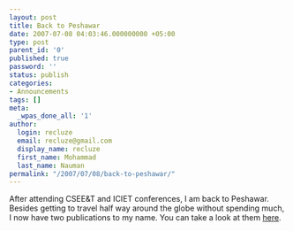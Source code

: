 ```yaml
---
layout: post
title: Back to Peshawar
date: 2007-07-08 04:03:46.000000000 +05:00
type: post
parent_id: '0'
published: true
password: ''
status: publish
categories:
- Announcements
tags: []
meta:
  _wpas_done_all: '1'
author:
  login: recluze
  email: recluze@gmail.com
  display_name: recluze
  first_name: Mohammad
  last_name: Nauman
permalink: "/2007/07/08/back-to-peshawar/"
---
```

After attending CSEE&T and ICIET conferences, I am back to Peshawar. Besides getting to travel half way around the globe without spending much, I now have two publications to my name. You can take a look at them [here](http://recluze.wordpress.com/publications/).

